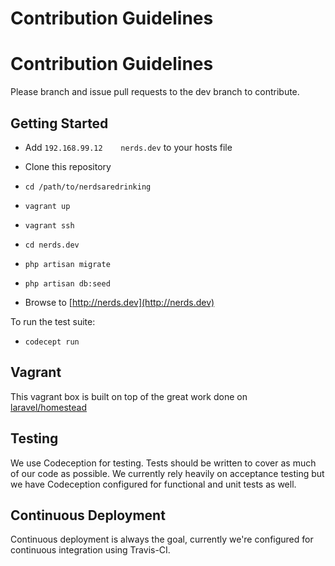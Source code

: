 # Contribution Guidelines

# Contribution Guidelines

Please branch and issue pull requests to the dev branch to contribute.

## Getting Started

* Add ```192.168.99.12    nerds.dev``` to your hosts file

* Clone this repository
* ```cd /path/to/nerdsaredrinking```
* ```vagrant up```
* ```vagrant ssh```
* ```cd nerds.dev```
* ```php artisan migrate```
* ```php artisan db:seed```
* Browse to [http://nerds.dev](http://nerds.dev)

To run the test suite:

* ```codecept run```

## Vagrant

This vagrant box is built on top of the great work done on [laravel/homestead](https://github.com/laravel/homestead)

## Testing

We use Codeception for testing. Tests should be written to cover as much of our code as possible. We currently rely heavily on acceptance testing but we have Codeception configured for functional and unit tests as well.

## Continuous Deployment

Continuous deployment is always the goal, currently we're configured for continuous integration using Travis-CI.

